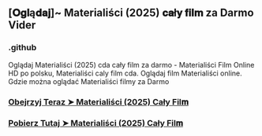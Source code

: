 ## [𝐎𝐠𝐥ą𝐝𝐚𝐣]~ Materialiści (2025) 𝐜𝐚ł𝐲 𝐟𝐢𝐥𝐦 za Darmo Vider

### .github

Oglądaj Materialiści (2025) cda cały film za darmo - Materialiści Film Online HD po polsku, Materialiści caly film cda. Oglądaj film Materialiści online. Gdzie można oglądać Materialiści filmy za Darmo

### [Obejrzyj Teraz ➤ Materialiści (2025) Cały Fil𝐦](https://epicscreen.fun/pl/movie/1136867/materialists.gito❤️)

### [Pobierz Tutaj ➤ Materialiści (2025) Cały Fil𝐦](https://epicscreen.fun/pl/movie/1136867/materialists.gito❤️)
